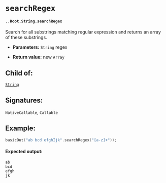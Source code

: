 # `searchRegex`

#### `..Root.String.searchRegex`

Search for all substrings matching regular expression and returns an array of these substrings.

* **Parameters:** `String` regex

* **Return value:** new `Array`

## Child of:

[`String`](docs..Root.String.md)

## Signatures:

`NativeCallable`, `Callable`

## Example:

```c
basicOut("ab bcd efghIjk".searchRegex("[a-z]+"));
```

#### Expected output:

```
ab
bcd
efgh
jk
```